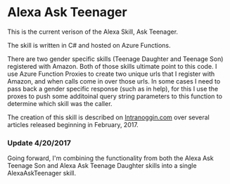 # Alexa Ask Teenager

This is the current verison of the Alexa Skill, Ask Teenager. 

The skill is written in C# and hosted on Azure Functions. 

There are two gender specific skills (Teenage Daughter and Teenage Son) registered with Amazon. Both of those skills ultimate point to this code. I use Azure Function Proxies to create two unique urls that I register with Amazon, and when calls come in over those urls. In some cases I need to pass back a gender specific response (such as in help), for this I use the proxes to push some additoinal query string parameters to this function to determine which skill was the caller.


The creation of this skill is described on [Intranoggin.com](http://intranoggin.com "Blog") over several articles released beginning in February, 2017.



### Update 4/20/2017
Going forward, I'm combining the functionality from both the Alexa Ask Teenage Son and Alexa Ask Teenage Daughter skills into a single AlexaAskTeenager skill.

